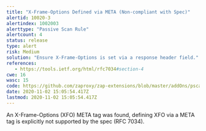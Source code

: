 ```yaml
---
title: "X-Frame-Options Defined via META (Non-compliant with Spec)"
alertid: 10020-3
alertindex: 1002003
alerttype: "Passive Scan Rule"
alertcount: 4
status: release
type: alert
risk: Medium
solution: "Ensure X-Frame-Options is set via a response header field."
references:
   - https://tools.ietf.org/html/rfc7034#section-4
cwe: 16
wasc: 15
code: https://github.com/zaproxy/zap-extensions/blob/master/addOns/pscanrules/src/main/java/org/zaproxy/zap/extension/pscanrules/XFrameOptionScanRule.java
date: 2020-11-02 15:05:54.417Z
lastmod: 2020-11-02 15:05:54.417Z
---
```

An X-Frame-Options (XFO) META tag was found, defining XFO via a META tag is explicitly not supported by the spec (RFC 7034).
